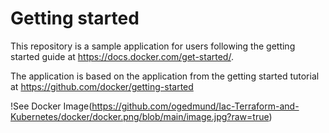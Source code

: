 # Getting started

This repository is a sample application for users following the getting started guide at https://docs.docker.com/get-started/.

The application is based on the application from the getting started tutorial at https://github.com/docker/getting-started


!See Docker Image(https://github.com/ogedmund/Iac-Terraform-and-Kubernetes/docker/docker.png/blob/main/image.jpg?raw=true)
